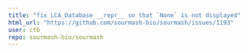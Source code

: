 ```yaml
---
title: "fix LCA_Database __repr__ so that `None` is not displayed"
html_url: "https://github.com/sourmash-bio/sourmash/issues/1193"
user: ctb
repo: sourmash-bio/sourmash
---
```



